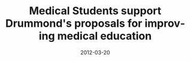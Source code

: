 ---
title: "Medical Students support Drummond's proposals for improving medical education"
link: "/files/press-releases/archived/Press Release-Drummond.pdf"
month: "Mar"
year: 2012
date: 2012-03-20
day: 20
lang: "en"
---